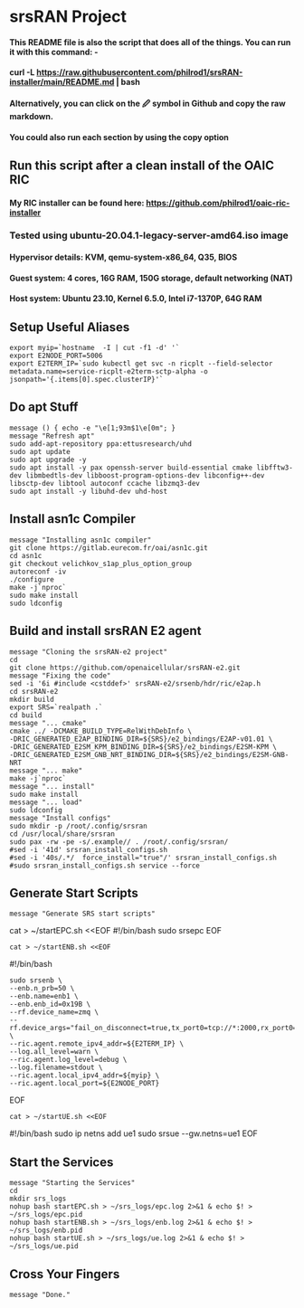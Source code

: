 # srsRAN Project
#### This README file is also the script that does all of the things.  You can run it with this command: -
#### curl -L https://raw.githubusercontent.com/philrod1/srsRAN-installer/main/README.md | bash
#### Alternatively, you can click on the 🖉 symbol in Github and copy the raw markdown.
#### You could also run each section by using the copy option

## Run this script after a clean install of the OAIC RIC
#### My RIC installer can be found here: https://github.com/philrod1/oaic-ric-installer
### Tested using ubuntu-20.04.1-legacy-server-amd64.iso image
#### Hypervisor details: KVM, qemu-system-x86_64, Q35, BIOS
#### Guest system: 4 cores, 16G RAM, 150G storage, default networking (NAT)
#### Host system: Ubuntu 23.10, Kernel 6.5.0, Intel i7-1370P, 64G RAM


## Setup Useful Aliases

    export myip=`hostname  -I | cut -f1 -d' '`
    export E2NODE_PORT=5006
    export E2TERM_IP=`sudo kubectl get svc -n ricplt --field-selector metadata.name=service-ricplt-e2term-sctp-alpha -o jsonpath='{.items[0].spec.clusterIP}'`

## Do apt Stuff

    message () { echo -e "\e[1;93m$1\e[0m"; }
    message "Refresh apt"
    sudo add-apt-repository ppa:ettusresearch/uhd
    sudo apt update
    sudo apt upgrade -y     
    sudo apt install -y pax openssh-server build-essential cmake libfftw3-dev libmbedtls-dev libboost-program-options-dev libconfig++-dev libsctp-dev libtool autoconf ccache libzmq3-dev
    sudo apt install -y libuhd-dev uhd-host    


## Install asn1c Compiler

    message "Installing asn1c compiler"
    git clone https://gitlab.eurecom.fr/oai/asn1c.git
    cd asn1c
    git checkout velichkov_s1ap_plus_option_group
    autoreconf -iv
    ./configure
    make -j`nproc`
    sudo make install
    sudo ldconfig


## Build and install srsRAN E2 agent

    message "Cloning the srsRAN-e2 project"
    cd
    git clone https://github.com/openaicellular/srsRAN-e2.git
    message "Fixing the code"
    sed -i '6i #include <cstddef>' srsRAN-e2/srsenb/hdr/ric/e2ap.h
    cd srsRAN-e2
    mkdir build
    export SRS=`realpath .`
    cd build
    message "... cmake"
    cmake ../ -DCMAKE_BUILD_TYPE=RelWithDebInfo \
    -DRIC_GENERATED_E2AP_BINDING_DIR=${SRS}/e2_bindings/E2AP-v01.01 \
    -DRIC_GENERATED_E2SM_KPM_BINDING_DIR=${SRS}/e2_bindings/E2SM-KPM \
    -DRIC_GENERATED_E2SM_GNB_NRT_BINDING_DIR=${SRS}/e2_bindings/E2SM-GNB-NRT
    message "... make"
    make -j`nproc`
    message "... install"
    sudo make install
    message "... load"
    sudo ldconfig
    message "Install configs"
    sudo mkdir -p /root/.config/srsran
    cd /usr/local/share/srsran
    sudo pax -rw -pe -s/.example// . /root/.config/srsran/
    #sed -i '41d' srsran_install_configs.sh
    #sed -i '40s/.*/  force_install="true"/' srsran_install_configs.sh
    #sudo srsran_install_configs.sh service --force


## Generate Start Scripts

    message "Generate SRS start scripts"
cat > ~/startEPC.sh <<EOF
#!/bin/bash
sudo srsepc
EOF
    
    cat > ~/startENB.sh <<EOF
#!/bin/bash
    
    sudo srsenb \
    --enb.n_prb=50 \
    --enb.name=enb1 \
    --enb.enb_id=0x19B \
    --rf.device_name=zmq \
    --rf.device_args="fail_on_disconnect=true,tx_port0=tcp://*:2000,rx_port0=tcp://localhost:2001,tx_port1=tcp://*:2100,rx_port1=tcp://localhost:2101,id=enb,base_srate=23.04e6" \
    --ric.agent.remote_ipv4_addr=${E2TERM_IP} \
    --log.all_level=warn \
    --ric.agent.log_level=debug \
    --log.filename=stdout \
    --ric.agent.local_ipv4_addr=${myip} \
    --ric.agent.local_port=${E2NODE_PORT}
EOF
    
    cat > ~/startUE.sh <<EOF
#!/bin/bash
sudo ip netns add ue1
sudo srsue --gw.netns=ue1
EOF


## Start the Services 

    message "Starting the Services"
    cd
    mkdir srs_logs
    nohup bash startEPC.sh > ~/srs_logs/epc.log 2>&1 & echo $! > ~/srs_logs/epc.pid
    nohup bash startENB.sh > ~/srs_logs/enb.log 2>&1 & echo $! > ~/srs_logs/enb.pid
    nohup bash startUE.sh > ~/srs_logs/ue.log 2>&1 & echo $! > ~/srs_logs/ue.pid
    
    
## Cross Your Fingers

    message "Done."
